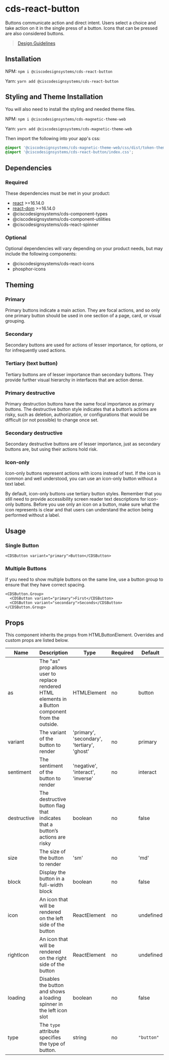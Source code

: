 # cds-react-button

Buttons communicate action and direct intent. Users select a choice and take action on it in the single
press of a button. Icons that can be pressed are also considered buttons.

> [Design Guidelines](https://magnetic.cisco.com/0a43ab5cd/p/56608b-button)

## Installation

NPM: `npm i @ciscodesignsystems/cds-react-button`

Yarn: `yarn add @ciscodesignsystems/cds-react-button`

## Styling and Theme Installation

You will also need to install the styling and needed theme files.

NPM: `npm i @ciscodesignsystems/cds-magnetic-theme-web`

Yarn: `yarn add @ciscodesignsystems/cds-magnetic-theme-web`

Then import the following into your app's css:

```css
@import '@ciscodesignsystems/cds-magnetic-theme-web/css/dist/token-theme-light-variables.css';
@import '@ciscodesignsystems/cds-react-button/index.css';
```

## Dependencies

### Required

These dependencies must be met in your product:

- [react](https://www.npmjs.com/package/react) >=16.14.0
- [react-dom](https://www.npmjs.com/package/react-dom) >=16.14.0
- @ciscodesignsystems/cds-component-types
- @ciscodesignsystems/cds-component-utilities
- @ciscodesignsystems/cds-react-spinner

### Optional

Optional dependencies will vary depending on your product needs, but may include the following components:

- @ciscodesignsystems/cds-react-icons
- phosphor-icons

## Theming

### Primary

Primary buttons indicate a main action. They are focal actions, and so only one primary button should be used in one section of a page, card, or visual grouping.

### Secondary

Secondary buttons are used for actions of lesser importance, for options, or for infrequently used actions.

### Tertiary (text button)

Tertiary buttons are of lesser importance than secondary buttons. They provide further visual hierarchy in interfaces that are action dense.

### Primary destructive

Primary destruction buttons have the same focal importance as primary buttons. The destructive button style indicates that a button’s actions are risky, such as deletion, authorization, or configurations that would be difficult (or not possible) to change once set.

### Secondary destructive

Secondary destructive buttons are of lesser importance, just as secondary buttons are, but using their actions hold risk.

### Icon-only

Icon-only buttons represent actions with icons instead of text. If the icon is common and well understood, you can use an icon-only button without a text label.

By default, icon-only buttons use tertiary button styles.
Remember that you still need to provide accessibility screen reader text descriptions for icon-only buttons.
Before you use only an icon on a button, make sure what the icon represents is clear and that users can understand the action being performed without a label.

## Usage

### Single Button

```tsx
<CDSButton variant="primary">Button</CDSButton>
```

### Multiple Buttons

If you need to show multiple buttons on the same line, use a button group to ensure that they have correct spacing.

```tsx
<CDSButton.Group>
  <CDSButton variant="primary">First</CDSButton>
  <CDSButton variant="secondary">Seconds</CDSButton>
</CDSButton.Group>
```

## Props

This component inherits the props from HTMLButtonElement. Overrides and custom props are listed below.

| Name        | Description                                                                                         | Type                                        | Required | Default    |
| ----------- | --------------------------------------------------------------------------------------------------- | ------------------------------------------- | -------- | ---------- |
| as          | The "as" prop allows user to replace rendered HTML elements in a Button component from the outside. | HTMLElement                                 | no       | button     |
| variant     | The variant of the button to render                                                                 | 'primary', 'secondary', 'tertiary', 'ghost' | no       | primary    |
| sentiment   | The sentiment of the button to render                                                               | 'negative', 'interact', 'inverse'           | no       | interact   |
| destructive | The destructive button flag that indicates that a button’s actions are risky                        | boolean                                     | no       | false      |
| size        | The size of the button to render                                                                    | 'sm'                                        | no       | 'md'       |
| block       | Display the button in a full-width block                                                            | boolean                                     | no       | false      |
| icon        | An icon that will be rendered on the left side of the button                                        | ReactElement                                | no       | undefined  |
| rightIcon   | An icon that will be rendered on the right side of the button                                       | ReactElement                                | no       | undefined  |
| loading     | Disables the button and shows a loading spinner in the left icon slot                               | boolean                                     | no       | false      |
| type        | The `type` attribute specifies the type of button.                                                  | string                                      | no       | `"button"` |
